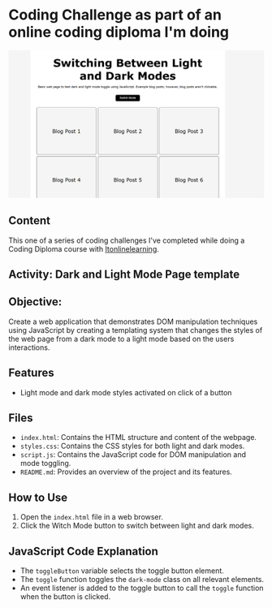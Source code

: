 # Coding Challenge as part of an online coding diploma I'm doing

![screenshot to come](preview-screenshot.jpg)

## Content

This one of a series of coding challenges I've completed while doing a Coding Diploma course with [Itonlinelearning](https://www.itonlinelearning.com/).

## Activity: Dark and Light Mode Page template

## Objective:

Create a web application that demonstrates DOM manipulation techniques using JavaScript by creating a templating system that changes the styles of the web page from a dark mode to a light mode based on the users interactions.

## Features

- Light mode and dark mode styles activated on click of a button

## Files

- `index.html`: Contains the HTML structure and content of the webpage.
- `styles.css`: Contains the CSS styles for both light and dark modes.
- `script.js`: Contains the JavaScript code for DOM manipulation and mode toggling.
- `README.md`: Provides an overview of the project and its features.

## How to Use

1. Open the `index.html` file in a web browser.
2. Click the Witch Mode button to switch between light and dark modes.

## JavaScript Code Explanation

- The `toggleButton` variable selects the toggle button element.
- The `toggle` function toggles the `dark-mode` class on all relevant elements.
- An event listener is added to the toggle button to call the `toggle` function when the button is clicked.
